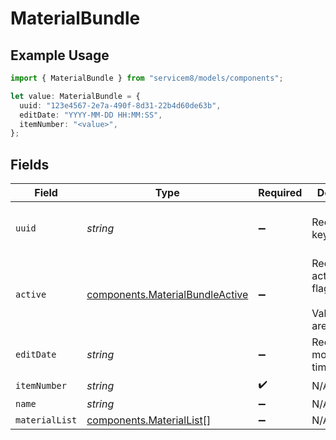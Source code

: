 # MaterialBundle

## Example Usage

```typescript
import { MaterialBundle } from "servicem8/models/components";

let value: MaterialBundle = {
  uuid: "123e4567-2e7a-490f-8d31-22b4d60de63b",
  editDate: "YYYY-MM-DD HH:MM:SS",
  itemNumber: "<value>",
};
```

## Fields

| Field                                                                              | Type                                                                               | Required                                                                           | Description                                                                        | Example                                                                            |
| ---------------------------------------------------------------------------------- | ---------------------------------------------------------------------------------- | ---------------------------------------------------------------------------------- | ---------------------------------------------------------------------------------- | ---------------------------------------------------------------------------------- |
| `uuid`                                                                             | *string*                                                                           | :heavy_minus_sign:                                                                 | Record UUID key                                                                    | 123e4567-2e7a-490f-8d31-22b4d60de63b                                               |
| `active`                                                                           | [components.MaterialBundleActive](../../models/components/materialbundleactive.md) | :heavy_minus_sign:                                                                 | Record active/deleted flag. <br/><br/>Valid values are [0,1]                       |                                                                                    |
| `editDate`                                                                         | *string*                                                                           | :heavy_minus_sign:                                                                 | Record last modified timestamp                                                     | YYYY-MM-DD HH:MM:SS                                                                |
| `itemNumber`                                                                       | *string*                                                                           | :heavy_check_mark:                                                                 | N/A                                                                                |                                                                                    |
| `name`                                                                             | *string*                                                                           | :heavy_minus_sign:                                                                 | N/A                                                                                |                                                                                    |
| `materialList`                                                                     | [components.MaterialList](../../models/components/materiallist.md)[]               | :heavy_minus_sign:                                                                 | N/A                                                                                |                                                                                    |